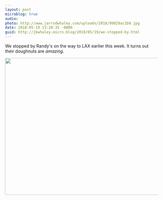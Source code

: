 ```yaml
---
layout: post
microblog: true
audio: 
photo: http://www.jarrodwhaley.com/uploads/2018/99829ac1b9.jpg
date: 2018-05-19 13:28:35 -0800
guid: http://jbwhaley.micro.blog/2018/05/19/we-stopped-by.html
---
```

We stopped by Randy's on the way to LAX earlier this week. It turns out their doughnuts are *amazing*.

<img src="http://www.jarrodwhaley.com/uploads/2018/99829ac1b9.jpg" width="600" height="450" />
